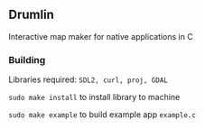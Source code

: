 ## Drumlin
Interactive map maker for native applications in C

### Building
Libraries required: `SDL2, curl, proj, GDAL`

`sudo make install` to install library to machine

`sudo make example` to build example app `example.c` 
